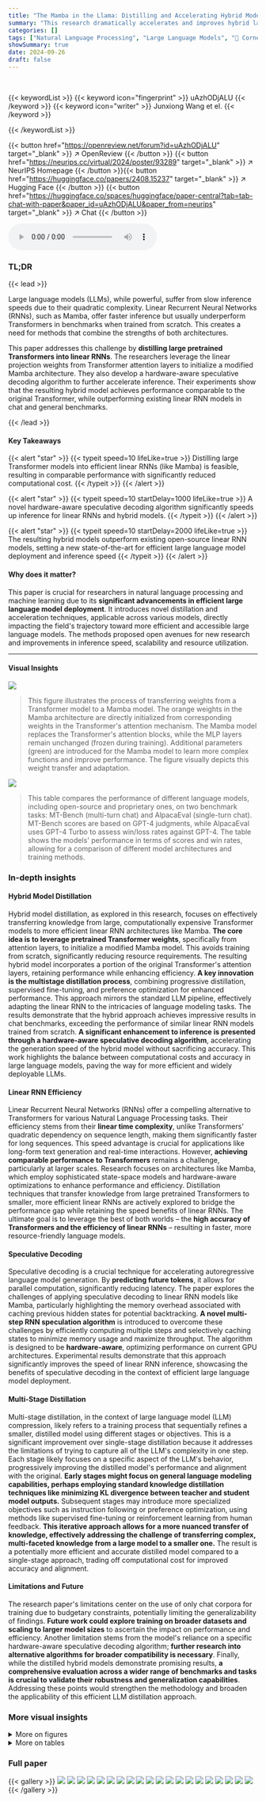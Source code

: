 ```yaml
---
title: "The Mamba in the Llama: Distilling and Accelerating Hybrid Models"
summary: "This research dramatically accelerates and improves hybrid language models by distilling large Transformers into linear RNNs, achieving performance comparable to the original Transformer with signific..."
categories: []
tags: ["Natural Language Processing", "Large Language Models", "🏢 Cornell University",]
showSummary: true
date: 2024-09-26
draft: false
---
```


<br>

{{< keywordList >}}
{{< keyword icon="fingerprint" >}} uAzhODjALU {{< /keyword >}}
{{< keyword icon="writer" >}} Junxiong Wang et el. {{< /keyword >}}
 
{{< /keywordList >}}

{{< button href="https://openreview.net/forum?id=uAzhODjALU" target="_blank" >}}
↗ OpenReview
{{< /button >}}
{{< button href="https://neurips.cc/virtual/2024/poster/93289" target="_blank" >}}
↗ NeurIPS Homepage
{{< /button >}}{{< button href="https://huggingface.co/papers/2408.15237" target="_blank" >}}
↗ Hugging Face
{{< /button >}}
{{< button href="https://huggingface.co/spaces/huggingface/paper-central?tab=tab-chat-with-paper&paper_id=uAzhODjALU&paper_from=neurips" target="_blank" >}}
↗ Chat
{{< /button >}}



<audio controls>
    <source src="https://ai-paper-reviewer.com/uAzhODjALU/podcast.wav" type="audio/wav">
    Your browser does not support the audio element.
</audio>


### TL;DR


{{< lead >}}

Large language models (LLMs), while powerful, suffer from slow inference speeds due to their quadratic complexity. Linear Recurrent Neural Networks (RNNs), such as Mamba, offer faster inference but usually underperform Transformers in benchmarks when trained from scratch.  This creates a need for methods that combine the strengths of both architectures. 

This paper addresses this challenge by **distilling large pretrained Transformers into linear RNNs**.  The researchers leverage the linear projection weights from Transformer attention layers to initialize a modified Mamba architecture. They also develop a hardware-aware speculative decoding algorithm to further accelerate inference. Their experiments show that the resulting hybrid model achieves performance comparable to the original Transformer, while outperforming existing linear RNN models in chat and general benchmarks.

{{< /lead >}}


#### Key Takeaways

{{< alert "star" >}}
{{< typeit speed=10 lifeLike=true >}} Distilling large Transformer models into efficient linear RNNs (like Mamba) is feasible, resulting in comparable performance with significantly reduced computational cost. {{< /typeit >}}
{{< /alert >}}

{{< alert "star" >}}
{{< typeit speed=10 startDelay=1000 lifeLike=true >}} A novel hardware-aware speculative decoding algorithm significantly speeds up inference for linear RNNs and hybrid models. {{< /typeit >}}
{{< /alert >}}

{{< alert "star" >}}
{{< typeit speed=10 startDelay=2000 lifeLike=true >}} The resulting hybrid models outperform existing open-source linear RNN models, setting a new state-of-the-art for efficient large language model deployment and inference speed {{< /typeit >}}
{{< /alert >}}

#### Why does it matter?
This paper is crucial for researchers in natural language processing and machine learning due to its **significant advancements in efficient large language model deployment**. It introduces novel distillation and acceleration techniques, applicable across various models, directly impacting the field's trajectory toward more efficient and accessible large language models. The methods proposed open avenues for new research and improvements in inference speed, scalability and resource utilization.

------
#### Visual Insights



![](https://ai-paper-reviewer.com/uAzhODjALU/figures_3_1.jpg)

> This figure illustrates the process of transferring weights from a Transformer model to a Mamba model.  The orange weights in the Mamba architecture are directly initialized from corresponding weights in the Transformer's attention mechanism.  The Mamba model replaces the Transformer's attention blocks, while the MLP layers remain unchanged (frozen during training).  Additional parameters (green) are introduced for the Mamba model to learn more complex functions and improve performance. The figure visually depicts this weight transfer and adaptation.





![](https://ai-paper-reviewer.com/uAzhODjALU/tables_2_1.jpg)

> This table compares the performance of different language models, including open-source and proprietary ones, on two benchmark tasks: MT-Bench (multi-turn chat) and AlpacaEval (single-turn chat).  MT-Bench scores are based on GPT-4 judgments, while AlpacaEval uses GPT-4 Turbo to assess win/loss rates against GPT-4. The table shows the models' performance in terms of scores and win rates, allowing for a comparison of different model architectures and training methods.





### In-depth insights


#### Hybrid Model Distillation
Hybrid model distillation, as explored in this research, focuses on effectively transferring knowledge from large, computationally expensive Transformer models to more efficient linear RNN architectures like Mamba.  **The core idea is to leverage pretrained Transformer weights**, specifically from attention layers, to initialize a modified Mamba model. This avoids training from scratch, significantly reducing resource requirements. The resulting hybrid model incorporates a portion of the original Transformer's attention layers, retaining performance while enhancing efficiency.  **A key innovation is the multistage distillation process**, combining progressive distillation, supervised fine-tuning, and preference optimization for enhanced performance. This approach mirrors the standard LLM pipeline, effectively adapting the linear RNN to the intricacies of language modeling tasks.  The results demonstrate that the hybrid approach achieves impressive results in chat benchmarks, exceeding the performance of similar linear RNN models trained from scratch. **A significant enhancement to inference is presented through a hardware-aware speculative decoding algorithm**, accelerating the generation speed of the hybrid model without sacrificing accuracy. This work highlights the balance between computational costs and accuracy in large language models, paving the way for more efficient and widely deployable LLMs.

#### Linear RNN Efficiency
Linear Recurrent Neural Networks (RNNs) offer a compelling alternative to Transformers for various Natural Language Processing tasks.  Their efficiency stems from their **linear time complexity**, unlike Transformers' quadratic dependency on sequence length, making them significantly faster for long sequences. This speed advantage is crucial for applications like long-form text generation and real-time interactions.  However, **achieving comparable performance to Transformers** remains a challenge, particularly at larger scales.  Research focuses on architectures like Mamba, which employ sophisticated state-space models and hardware-aware optimizations to enhance performance and efficiency.  Distillation techniques that transfer knowledge from large pretrained Transformers to smaller, more efficient linear RNNs are actively explored to bridge the performance gap while retaining the speed benefits of linear RNNs.  The ultimate goal is to leverage the best of both worlds – the **high accuracy of Transformers and the efficiency of linear RNNs** – resulting in faster, more resource-friendly language models.

#### Speculative Decoding
Speculative decoding is a crucial technique for accelerating autoregressive language model generation.  By **predicting future tokens**, it allows for parallel computation, significantly reducing latency.  The paper explores the challenges of applying speculative decoding to linear RNN models like Mamba, particularly highlighting the memory overhead associated with caching previous hidden states for potential backtracking.  **A novel multi-step RNN speculation algorithm** is introduced to overcome these challenges by efficiently computing multiple steps and selectively caching states to minimize memory usage and maximize throughput.  The algorithm is designed to be **hardware-aware**, optimizing performance on current GPU architectures.  Experimental results demonstrate that this approach significantly improves the speed of linear RNN inference, showcasing the benefits of speculative decoding in the context of efficient large language model deployment.

#### Multi-Stage Distillation
Multi-stage distillation, in the context of large language model (LLM) compression, likely refers to a training process that sequentially refines a smaller, distilled model using different stages or objectives.  This is a significant improvement over single-stage distillation because it addresses the limitations of trying to capture all of the LLM's complexity in one step. Each stage likely focuses on a specific aspect of the LLM's behavior, progressively improving the distilled model's performance and alignment with the original. **Early stages might focus on general language modeling capabilities, perhaps employing standard knowledge distillation techniques like minimizing KL divergence between teacher and student model outputs.** Subsequent stages may introduce more specialized objectives such as instruction following or preference optimization, using methods like supervised fine-tuning or reinforcement learning from human feedback. **This iterative approach allows for a more nuanced transfer of knowledge, effectively addressing the challenge of transferring complex, multi-faceted knowledge from a large model to a smaller one.** The result is a potentially more efficient and accurate distilled model compared to a single-stage approach, trading off computational cost for improved accuracy and alignment.

#### Limitations and Future
The research paper's limitations center on the use of only chat corpora for training due to budgetary constraints, potentially limiting the generalizability of findings.  **Future work could explore training on broader datasets and scaling to larger model sizes** to ascertain the impact on performance and efficiency. Another limitation stems from the model's reliance on a specific hardware-aware speculative decoding algorithm; **further research into alternative algorithms for broader compatibility is necessary**. Finally, while the distilled hybrid models demonstrate promising results, **a comprehensive evaluation across a wider range of benchmarks and tasks is crucial to validate their robustness and generalization capabilities**.  Addressing these points would strengthen the methodology and broaden the applicability of this efficient LLM distillation approach.


### More visual insights

<details>
<summary>More on figures
</summary>


![](https://ai-paper-reviewer.com/uAzhODjALU/figures_5_1.jpg)

> This figure illustrates the process of transferring weights from a Transformer model to a Mamba model.  Weights from the Transformer's linear projections (Q, K, V) are directly initialized into the corresponding Mamba blocks (C, B, X).  The existing Transformer MLP blocks are frozen during fine-tuning, and only new parameters (shown in green) for the Mamba layers (A) are trained. This hybrid architecture, where Mamba blocks replace Transformer attention heads, aims for efficient inference while retaining performance.


![](https://ai-paper-reviewer.com/uAzhODjALU/figures_6_1.jpg)

> This figure shows the performance comparison between the multi-step and single-step SSM (State Space Model) kernels in generating 32 tokens. The x-axis represents the step size (K), and the y-axis represents the time in milliseconds.  The multi-step kernel demonstrates significantly faster generation times, especially at smaller step sizes, while the single-step kernel shows relatively constant generation time regardless of step size. This illustrates the efficiency gains achieved by the multi-step speculative decoding algorithm.


</details>




<details>
<summary>More on tables
</summary>


![](https://ai-paper-reviewer.com/uAzhODjALU/tables_6_1.jpg)
> This table compares the performance of different language models, including both open-source and proprietary models, on two distinct chat benchmarks: MT-Bench and AlpacaEval.  MT-Bench assesses the quality of model responses using GPT-4 as a judge, while AlpacaEval v2 utilizes GPT-4 Turbo to determine a win/loss rate against baseline models. The table allows for a comparison of various model architectures and training methodologies, highlighting their strengths and weaknesses in different evaluation settings.

![](https://ai-paper-reviewer.com/uAzhODjALU/tables_6_2.jpg)
> This table presents the speedup achieved by using speculative decoding with pure Mamba models of different sizes (2.8B and 7B parameters) on different GPUs (3090 and H100).  The speedup is calculated by comparing the throughput (tokens per second) of speculative decoding against a baseline non-speculative decoding approach. It shows that speculative decoding provides substantial speed improvements, particularly with the H100 GPU.  The number of draft tokens generated and the model sizes used are also indicated.

![](https://ai-paper-reviewer.com/uAzhODjALU/tables_8_1.jpg)
> This table compares the performance of various language models, including the distilled hybrid Mamba models, on two chat benchmarks: MT-Bench and AlpacaEval.  MT-Bench uses GPT-4 to score the model's responses, while AlpacaEval uses GPT-4 Turbo to measure the win/loss rate against GPT-4. The table shows the scores achieved by different models, highlighting the performance of the distilled models compared to the original models and other baselines. The model size, alignment method, and architecture are also specified.

![](https://ai-paper-reviewer.com/uAzhODjALU/tables_8_2.jpg)
> This table presents the results of zero-shot evaluation on the LM-Eval benchmark for Mamba and Mamba2 models distilled from Llama-3 Instruct 8B.  It compares the performance of different configurations of these models (varying the percentage of attention layers replaced with linear RNNs) across ten tasks, showing their accuracy or normalized accuracy on each. The table also includes results for baseline models TRI Mamba-7B and Nvidia Hybrid Mamba-8B for comparison.  The purpose is to demonstrate the effectiveness of the distillation method and the performance of the resulting hybrid models in a general language modeling evaluation setting.

![](https://ai-paper-reviewer.com/uAzhODjALU/tables_9_1.jpg)
> This table presents the zero-shot performance of different language models on various benchmarks from the Open LLM Leaderboard and ZeroEval Leaderboard.  The benchmarks cover diverse tasks including commonsense reasoning, knowledge, and code understanding.  The table compares the performance of distilled hybrid Mamba models with different percentages of attention layers retained against several strong baselines, including Falcon Mamba and RecurrentGemma. The results highlight the competitive performance of the distilled models, particularly those with a higher percentage of attention layers.

![](https://ai-paper-reviewer.com/uAzhODjALU/tables_9_2.jpg)
> This table presents the results of speculative decoding experiments using different configurations of draft and target models.  It shows the speedup achieved by speculative decoding compared to a non-speculative baseline for different models and numbers of generated tokens.  The experiments were performed on the OpenHermes2.5 dataset.

![](https://ai-paper-reviewer.com/uAzhODjALU/tables_15_1.jpg)
> This table presents a comparison of perplexity scores between the proposed distillation method and a previous approach [59], showing the impact of removing attention layers from the model.  The right side shows an ablation study investigating the effects of different alignment methods (distillation, supervised fine-tuning (SFT), and directed preference optimization (DPO)) on the performance of the distilled hybrid Mamba model using a specific dataset. 

![](https://ai-paper-reviewer.com/uAzhODjALU/tables_15_2.jpg)
> This table presents a comparison of perplexity scores between the proposed distillation method and a previous method from the literature ([59]). It also shows an ablation study on different alignment methods for the distilled hybrid Mamba model, using the MT-benchmark and the OpenHermes 2.5 dataset for supervised fine-tuning.

![](https://ai-paper-reviewer.com/uAzhODjALU/tables_15_3.jpg)
> This table presents the results of ablation studies on the knowledge distillation process for the Mamba model. The left side shows the impact of different initialization methods on perplexity, comparing models initialized with transformer weights versus random initialization.  The right side shows the effect of different distillation strategies (interleaving attention and Mamba layers versus a stepwise approach) on perplexity.

![](https://ai-paper-reviewer.com/uAzhODjALU/tables_16_1.jpg)
> This table compares the performance of the hybrid model (Zephyr-Mamba with 50% attention layers) using two different initialization methods: default random initialization and reusing the linear projection from the attention layers of the original transformer model.  The results show that using the linear projection from the attention layers leads to significantly better performance across all evaluated benchmarks, highlighting the importance of proper weight initialization for effective knowledge distillation.

![](https://ai-paper-reviewer.com/uAzhODjALU/tables_16_2.jpg)
> This table compares the performance of the hybrid model (50% attention with Mamba and 50% attention without Mamba) using two different initialization methods: default random initialization and reusing the linear projection from the attention.  The results show that initializing from attention weights is crucial for good performance.

</details>




### Full paper

{{< gallery >}}
<img src="https://ai-paper-reviewer.com/uAzhODjALU/1.png" class="grid-w50 md:grid-w33 xl:grid-w25" />
<img src="https://ai-paper-reviewer.com/uAzhODjALU/2.png" class="grid-w50 md:grid-w33 xl:grid-w25" />
<img src="https://ai-paper-reviewer.com/uAzhODjALU/3.png" class="grid-w50 md:grid-w33 xl:grid-w25" />
<img src="https://ai-paper-reviewer.com/uAzhODjALU/4.png" class="grid-w50 md:grid-w33 xl:grid-w25" />
<img src="https://ai-paper-reviewer.com/uAzhODjALU/5.png" class="grid-w50 md:grid-w33 xl:grid-w25" />
<img src="https://ai-paper-reviewer.com/uAzhODjALU/6.png" class="grid-w50 md:grid-w33 xl:grid-w25" />
<img src="https://ai-paper-reviewer.com/uAzhODjALU/7.png" class="grid-w50 md:grid-w33 xl:grid-w25" />
<img src="https://ai-paper-reviewer.com/uAzhODjALU/8.png" class="grid-w50 md:grid-w33 xl:grid-w25" />
<img src="https://ai-paper-reviewer.com/uAzhODjALU/9.png" class="grid-w50 md:grid-w33 xl:grid-w25" />
<img src="https://ai-paper-reviewer.com/uAzhODjALU/10.png" class="grid-w50 md:grid-w33 xl:grid-w25" />
<img src="https://ai-paper-reviewer.com/uAzhODjALU/11.png" class="grid-w50 md:grid-w33 xl:grid-w25" />
<img src="https://ai-paper-reviewer.com/uAzhODjALU/12.png" class="grid-w50 md:grid-w33 xl:grid-w25" />
<img src="https://ai-paper-reviewer.com/uAzhODjALU/13.png" class="grid-w50 md:grid-w33 xl:grid-w25" />
<img src="https://ai-paper-reviewer.com/uAzhODjALU/14.png" class="grid-w50 md:grid-w33 xl:grid-w25" />
<img src="https://ai-paper-reviewer.com/uAzhODjALU/15.png" class="grid-w50 md:grid-w33 xl:grid-w25" />
<img src="https://ai-paper-reviewer.com/uAzhODjALU/16.png" class="grid-w50 md:grid-w33 xl:grid-w25" />
<img src="https://ai-paper-reviewer.com/uAzhODjALU/17.png" class="grid-w50 md:grid-w33 xl:grid-w25" />
<img src="https://ai-paper-reviewer.com/uAzhODjALU/18.png" class="grid-w50 md:grid-w33 xl:grid-w25" />
<img src="https://ai-paper-reviewer.com/uAzhODjALU/19.png" class="grid-w50 md:grid-w33 xl:grid-w25" />
<img src="https://ai-paper-reviewer.com/uAzhODjALU/20.png" class="grid-w50 md:grid-w33 xl:grid-w25" />
{{< /gallery >}}